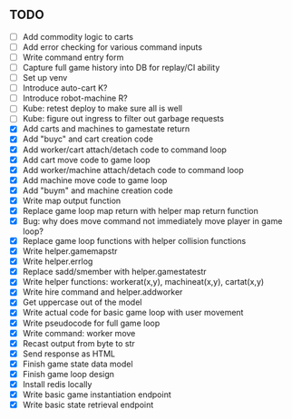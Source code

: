 ## TODO

- [ ] Add commodity logic to carts
- [ ] Add error checking for various command inputs
- [ ] Write command entry form
- [ ] Capture full game history into DB for replay/CI ability
- [ ] Set up venv
- [ ] Introduce auto-cart K?
- [ ] Introduce robot-machine R?
- [ ] Kube: retest deploy to make sure all is well
- [ ] Kube: figure out ingress to filter out garbage requests
- [x] Add carts and machines to gamestate return
- [x] Add "buyc" and cart creation code
- [x] Add worker/cart attach/detach code to command loop
- [x] Add cart move code to game loop
- [x] Add worker/machine attach/detach code to command loop
- [x] Add machine move code to game loop
- [x] Add "buym" and machine creation code
- [x] Write map output function
- [x] Replace game loop map return with helper map return function
- [x] Bug: why does move command not immediately move player in game loop?
- [x] Replace game loop functions with helper collision functions
- [x] Write helper.gamemapstr
- [x] Write helper.errlog
- [x] Replace sadd/smember with helper.gamestatestr
- [x] Write helper functions: workerat(x,y), machineat(x,y), cartat(x,y)
- [x] Write hire command and helper.addworker
- [x] Get uppercase out of the model
- [x] Write actual code for basic game loop with user movement
- [x] Write pseudocode for full game loop
- [x] Write command: worker move
- [x] Recast output from byte to str
- [x] Send response as HTML
- [x] Finish game state data model
- [x] Finish game loop design
- [x] Install redis locally
- [x] Write basic game instantiation endpoint
- [x] Write basic state retrieval endpoint
